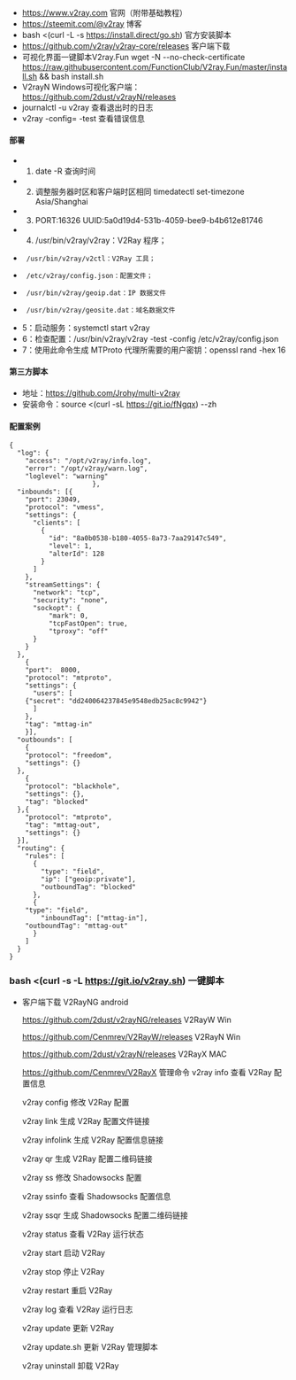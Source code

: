 ####    
-   https://www.v2ray.com     官网（附带基础教程）
-   https://steemit.com/@v2ray      博客
-   bash <(curl -L -s https://install.direct/go.sh)    官方安装脚本
-   https://github.com/v2ray/v2ray-core/releases      客户端下载
-   可视化界面一键脚本V2ray.Fun  wget -N --no-check-certificate https://raw.githubusercontent.com/FunctionClub/V2ray.Fun/master/install.sh && bash install.sh  
-   V2rayN Windows可视化客户端：https://github.com/2dust/v2rayN/releases
-   journalctl -u v2ray    查看退出时的日志
-   v2ray -config=<config-file> -test  查看错误信息
####    部署
-   1. date -R 查询时间
-   2. 调整服务器时区和客户端时区相同   timedatectl set-timezone Asia/Shanghai
-   3.  PORT:16326
        UUID:5a0d19d4-531b-4059-bee9-b4b612e81746
-   4. /usr/bin/v2ray/v2ray：V2Ray 程序；
-      /usr/bin/v2ray/v2ctl：V2Ray 工具；
-      /etc/v2ray/config.json：配置文件；
-      /usr/bin/v2ray/geoip.dat：IP 数据文件
-      /usr/bin/v2ray/geosite.dat：域名数据文件
-   5：启动服务：systemctl start v2ray
-   6：检查配置：/usr/bin/v2ray/v2ray -test -config /etc/v2ray/config.json
-   7：使用此命令生成 MTProto 代理所需要的用户密钥：openssl rand -hex 16



####    第三方脚本
-   地址：https://github.com/Jrohy/multi-v2ray
-   安装命令：source <(curl -sL https://git.io/fNgqx) --zh



####    配置案例
~~~~text
{
  "log": {
    "access": "/opt/v2ray/info.log",
    "error": "/opt/v2ray/warn.log",
    "loglevel": "warning"
				     },
  "inbounds": [{
    "port": 23049,
    "protocol": "vmess",
    "settings": {
      "clients": [
        {
          "id": "8a0b0538-b180-4055-8a73-7aa29147c549",
          "level": 1,
          "alterId": 128
        }
      ]
    },
    "streamSettings": {
      "network": "tcp",
      "security": "none",
      "sockopt": {
	      "mark": 0,
          "tcpFastOpen": true,
	      "tproxy": "off"
      }
    }
  },
    {
    "port":  8000,
    "protocol": "mtproto",
    "settings": {
      "users": [
	{"secret": "dd240064237845e9548edb25ac8c9942"}
      ]	
    },
    "tag": "mttag-in"
    }],
  "outbounds": [
    {
    "protocol": "freedom",
    "settings": {}
  },
    {
    "protocol": "blackhole",
    "settings": {},
    "tag": "blocked"
  },{
    "protocol": "mtproto",
    "tag": "mttag-out",
    "settings": {}
  }],
  "routing": {
    "rules": [
      {
        "type": "field",
        "ip": ["geoip:private"],
        "outboundTag": "blocked"
      },
      {
	"type": "field",
        "inboundTag": ["mttag-in"],
	"outboundTag": "mttag-out"
      }
    ]
  }
}
~~~~


###     bash <(curl -s -L https://git.io/v2ray.sh)        一键脚本
-   客户端下载
    V2RayNG android
    
    https://github.com/2dust/v2rayNG/releases
    V2RayW Win
    
    https://github.com/Cenmrev/V2RayW/releases
    V2RayN Win
    
    https://github.com/2dust/v2rayN/releases
    V2RayX MAC
    
    https://github.com/Cenmrev/V2RayX
    管理命令
    v2ray info 查看 V2Ray 配置信息
    
    v2ray config 修改 V2Ray 配置
    
    v2ray link 生成 V2Ray 配置文件链接
    
    v2ray infolink 生成 V2Ray 配置信息链接
    
    v2ray qr 生成 V2Ray 配置二维码链接
    
    v2ray ss 修改 Shadowsocks 配置
    
    v2ray ssinfo 查看 Shadowsocks 配置信息
    
    v2ray ssqr 生成 Shadowsocks 配置二维码链接
    
    v2ray status 查看 V2Ray 运行状态
    
    v2ray start 启动 V2Ray
    
    v2ray stop 停止 V2Ray
    
    v2ray restart 重启 V2Ray
    
    v2ray log 查看 V2Ray 运行日志
    
    v2ray update 更新 V2Ray
    
    v2ray update.sh 更新 V2Ray 管理脚本
    
    v2ray uninstall 卸载 V2Ray

